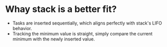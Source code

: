 # Whay stack is a better fit?
- Tasks are inserted sequentially, which aligns perfectly with stack's LIFO behavior.
- Tracking the minimum value is straight, simply compare the current minimum with the newly inserted value.